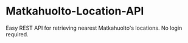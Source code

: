 # Matkahuolto-Location-API
Easy REST API for retrieving nearest Matkahuolto's locations. No login required.
